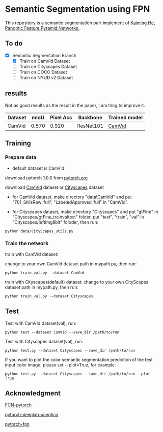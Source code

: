 # Semantic Segmentation using FPN
This repository is a semantic segmentation part implement of [Kaiming He, Panoptic Feature Pyramid Networks
](https://arxiv.org/abs/1901.02446).

## To do
- [x] Semantic Segmentation Branch
  - [x] Train on CamVid Dataset
  - [ ] Train on Cityscapes Dataset
  - [ ] Train on COCO Dataset
  - [ ] Train on NYUD v2 Dataset

## results
Not as good results as the result in the paper, I am tring to improve it.

| Dataset | mIoU | Pixel Acc | Backbone | Trained model
|-------|-------|-------|-------|-------|
| CamVid | 0.570 | 0.920 | ResNet101 | [CamVid](https://drive.google.com/file/d/1l7y6uKXhogECZd3Pw4BMl3R5TUvAA4Vw/view?usp=sharing)

## Training

### Prepare data

- default dataset is CamVid

download pytorch 1.0.0 from [pytorch.org](https://pytorch.org)

download [CamVid](http://mi.eng.cam.ac.uk/research/projects/VideoRec/CamVid/) dataset or [Cityscapes](https://www.cityscapes-dataset.com/) dataset

- for CamVid dataset, make directory "data\CamVid" and put "701_StillsRaw_full", "LabeledApproved_full" in "CamVid".

- for Cityscapes dataset, make directory "Cityscapes" and put "gtFine" in "Cityscapes/gtFine_trainvaltest" folder, put "test", "train", "val" in "Cityscapes/leftImg8bit" foloder, then run:
```
python data/CityScapes_utils.py    
```

### Train the network

train with CamVid dataset:

change to your own CamVid dataset path in mypath.py, then run:

```
python train_val.py --dataset CamVid
```

train with Cityscapes(default) dataset:
change to your own CityScapes dataset path in mypath.py, then run:

```
python train_val.py --dataset Cityscapes
```

## Test
Test with CamVid dataset(val), run:
```
python test --dataset CamVid --save_dir /path/to/run
```
Test with Cityscapes dataset(val), run:
```
python test.py --dataset Cityscapes --save_dir /path/to/run
```
If you want to plot the color semantic segmentation prediction of the test input color image, please set --plot=True, for example:
```
python test.py --dataset Cityscapes --save_dir /path/to/run --plot True
```

## Acknowledgment
[FCN-pytorch](https://github.com/pochih/FCN-pytorch)

[pytorch-deeplab-xception](https://github.com/jfzhang95/pytorch-deeplab-xception)

[pytorch-fpn](https://github.com/kuangliu/pytorch-fpn)
